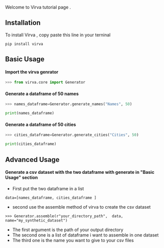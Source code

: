 Welcome  to Virva tutorial page .

## Installation

To install Virva , copy paste this line in your terninal

```
pip install virva
```

## Basic Usage

#### Import the virva genrator 

```python
>>> from virva.core import Generator
```
#### Generate a dataframe of  50 names

```python
>>> names_dataframe=Generator.generate_names("Names", 50)

print(names_dataframe)
```

#### Generate a dataframe of 50 cities

```python
>>> cities_dataframe=Generator.generate_cities("Cities", 50)

print(cities_dataframe)
```

## Advanced Usage

#### Generate a csv dataset with the two dataframe with generate in "Basic Usage" section

* First put the two dataframe in a list

```
data=[names_dataframe, cities_dataframe ]
```

* second use the assemble method of virva to create the csv dataset

```
>>> Generator.assemble(r"your_directory_path",  data, name="my_synthetic_dataset")
```

- The first argument is the path of your output directory
- The second one  is a list of dataframe i want to assemble in one dataset
- The third one is the name you want to give to your csv files